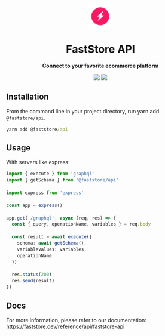 <p align="center">
  <a href="https://faststore.dev">
    <img alt="Faststore" src="../ui/static/logo.png" width="60" />
  </a>
</p>
<h1 align="center">
  FastStore API
</h1>
<p align="center">
  <strong>
    Connect to your favorite ecommerce platform
  </strong>
</p>

<div style="display: flex; justify-content: center; width: 100%">
  <a href="https://www.npmjs.com/package/@faststore/api" style="padding: 0px 2px 0px 0px">
    <img src="https://badge.fury.io/js/%40faststore%2Fui.svg" />
  </a>
  <a href="https://bundlephobia.com/package/@faststore/api" style="padding: 0px 0px 0px 2px">
    <img src="https://badgen.net/bundlephobia/dependency-count/@faststore/api" />
  </a>
</div>

## Installation

From the command line in your project directory, run yarn add `@faststore/api`.

```cmd
yarn add @faststore/api
```
## Usage

With servers like express: 
```ts
import { execute } from 'graphql'
import { getSchema } from '@faststore/api'

import express from 'express'

const app = express()

app.get('/graphql', async (req, res) => {
  const { query, operationName, variables } = req.body

  const result = await execute({
    schema: await getSchema(),
    variableValues: variables,
    operationName
  })

  res.status(200)
  res.send(result)
})
```

## Docs
For more information, please refer to our documentation: https://faststore.dev/reference/api/faststore-api
